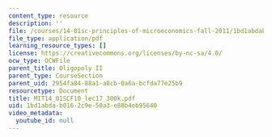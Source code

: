 ```yaml
---
content_type: resource
description: ''
file: /courses/14-01sc-principles-of-microeconomics-fall-2011/1bd1abdab0162c9e50a3e88b4eb95640_MIT14_01SCF10_lec17_300k.pdf
file_type: application/pdf
learning_resource_types: []
license: https://creativecommons.org/licenses/by-nc-sa/4.0/
ocw_type: OCWFile
parent_title: Oligopoly II
parent_type: CourseSection
parent_uid: 2954fa84-88a1-a8cb-0a6a-bcfda77e25b9
resourcetype: Document
title: MIT14_01SCF10_lec17_300k.pdf
uid: 1bd1abda-b016-2c9e-50a3-e88b4eb95640
video_metadata:
  youtube_id: null
---
```

